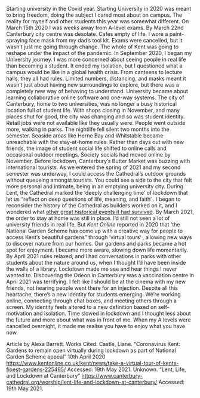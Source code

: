 Starting university in the Covid year. 
Starting University in 2020 was meant to bring freedom, doing the subject I cared most about on campus. The reality for myself and other students this year was somewhat different.
On March 15th 2020 I was weeks away from A-level exams. By March 22nd Canterbury city centre was desolate. Cafes empty of life. I wore a paint-spraying face mask from my dad’s tool kit. Exams were cancelled, but it wasn’t just me going through change. The whole of Kent was going to reshape under the impact of the pandemic. 
In September 2020, I began my University journey. I was more concerned about seeing people in real life than becoming a student. It ended my isolation, but I questioned what a campus would be like in a global health crisis. From canteens to lecture halls, they all had rules. Limited numbers, distancing, and masks meant it wasn’t just about having new surroundings to explore, but there was a completely new way of behaving to understand. University became about learning collaborative online software and one-way systems. 
The city of Canterbury, home to two universities, was no longer a busy historical location full of student life. With shops closing in November, and many places shut for good, the city was changing and so was student identity. Retail jobs were not available like they usually were. People went outside more, walking in parks. The nightlife fell silent two months into the semester. Seaside areas like Herne Bay and Whitstable became unreachable with the stay-at-home rules. Rather than days out with new friends, the image of student social life shifted to online calls and occasional outdoor meetings. Society socials had moved online by November. 
Before lockdown, Canterbury’s Butter Market was buzzing with international tourists. As we entered the spring of 2021 and my second semester was underway, I could access the Cathedral’s outdoor grounds without queueing amongst tourists. You could see a side to the city that felt more personal and intimate, being in an emptying university city. During Lent, the Cathedral marked the ‘deeply challenging time’ of lockdown that let us “reflect on deep questions of life, meaning, and faith‘ . I began to reconsider the history of the Cathedral as builders worked on it, and I wondered what [other great historical events it had survived]( https://kent-maps.online/canterbury/20c-canterbury-ww2/). 
By March 2021, the order to stay at home was still in place. I’d still not seen a lot of university friends in real life, But _Kent Online_ reported in 2020 that ’the National Garden Scheme has come up with a creative way for people to access Kent’s beautiful gardens” through ’virtual tours‘ , allowing new ways to discover nature from our homes. Our gardens and parks became a hot spot for enjoyment. I became more aware, slowing down life momentarily. By April 2021 rules relaxed, and I had conversations in parks with other students about the nature around us, when I thought I’d have been inside the walls of a library. 
Lockdown made me see and hear things I never wanted to. Discovering the Odeon in Canterbury was a vaccination centre in April 2021 was terrifying. I felt like I should be at the cinema with my new friends, not hearing people went there for an injection. Despite all this heartache, there’s a new identity for students emerging. We’re working online, connecting through chat boxes, and meeting others through a screen. My identity feels altered to a new definition based on self-motivation and isolation. Time slowed in lockdown and I thought less about the future and more about what was in front of me. When my A levels were cancelled overnight, it made me realise you have to enjoy what you have now. 

Article by Alexa Barrett.
Works Cited:
Castle, Liane. “Coronavirus Kent: Gardens to remain open virtually during lockdown as part of National Garden Scheme appeal” 10th April 2020 https://www.kentonline.co.uk/kent/news/take-a-virtual-tour-of-kents-finest-gardens-225495/ Accessed: 19th May 2021.
Unknown. “Lent, Life, and Lockdown at Canterbury” https://www.canterbury-cathedral.org/worship/lent-life-and-lockdown-at-canterbury/ Accessed: 19th May 2021.
